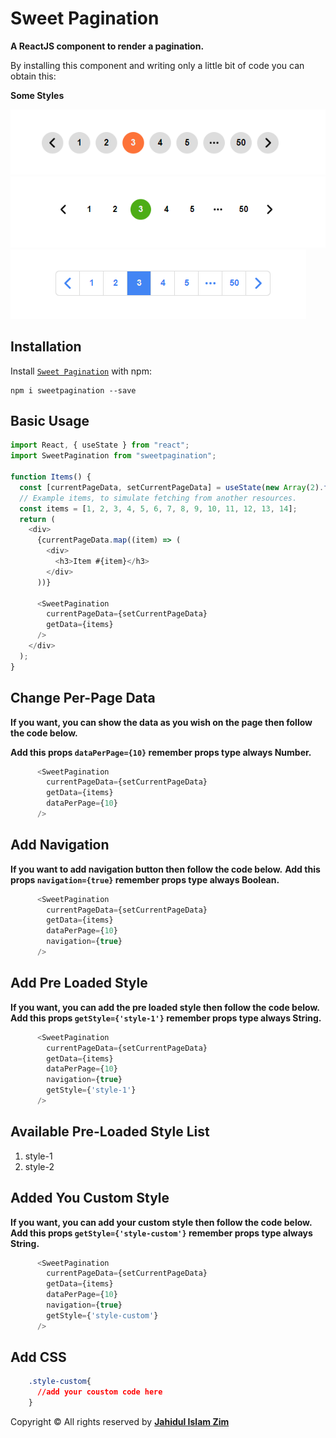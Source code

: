 # Sweet Pagination

**A ReactJS component to render a pagination.**

By installing this component and writing only a little bit of code you can obtain this:

**Some Styles**

<img src="https://raw.githubusercontent.com/jahidulislamzim/sweetpagination/main/Assets/Common-Style.png" alt="Sweet Pagination Style" />

<img src="https://raw.githubusercontent.com/jahidulislamzim/sweetpagination/main/Assets/Style-1.png" alt="Sweet Pagination Style" />

<img src="https://raw.githubusercontent.com/jahidulislamzim/sweetpagination/main/Assets/Style-2.png" alt="Sweet Pagination Style" width=full/>



## Installation

Install [`Sweet Pagination`](https://www.npmjs.com/package/sweetpagination) with npm:

```
npm i sweetpagination --save
```

## Basic Usage

```javascript
import React, { useState } from "react";
import SweetPagination from "sweetpagination";

function Items() {
  const [currentPageData, setCurrentPageData] = useState(new Array(2).fill());
  // Example items, to simulate fetching from another resources.
  const items = [1, 2, 3, 4, 5, 6, 7, 8, 9, 10, 11, 12, 13, 14];
  return (
    <div>
      {currentPageData.map((item) => (
        <div>
          <h3>Item #{item}</h3>
        </div>
      ))}

      <SweetPagination
        currentPageData={setCurrentPageData}
        getData={items}
      />
    </div>
  );
}
```

## Change Per-Page Data
**If you want, you can show the data as you wish on the page then follow the code below.**

**Add this props `dataPerPage={10}` remember props type always Number.**

```javascript
      <SweetPagination
        currentPageData={setCurrentPageData}
        getData={items}
        dataPerPage={10}
      />
```

## Add Navigation

**If you want to add navigation button then follow the code below.**
**Add this props `navigation={true}` remember props type always Boolean.**

```javascript
      <SweetPagination
        currentPageData={setCurrentPageData}
        getData={items}
        dataPerPage={10}
        navigation={true}
      />
```

## Add Pre Loaded Style
**If you want, you can add the pre loaded style then follow the code below.**
**Add this props `getStyle={'style-1'}` remember props type always String.**

```javascript
      <SweetPagination
        currentPageData={setCurrentPageData}
        getData={items}
        dataPerPage={10}
        navigation={true}
        getStyle={'style-1'}
      />
```
## Available Pre-Loaded Style List
<ol>
<li>style-1</li>
<li>style-2</li>
</ol>


## Added You Custom Style
**If you want, you can add your custom style then follow the code below.**
**Add this props `getStyle={'style-custom'}` remember props type always String.**

```javascript 
      <SweetPagination
        currentPageData={setCurrentPageData}
        getData={items}
        dataPerPage={10}
        navigation={true}
        getStyle={'style-custom'}
      />
```

## Add CSS

```css
    .style-custom{
      //add your coustom code here
    }
```
Copyright © All rights reserved by [**Jahidul Islam Zim**](https://jahidulislamzim.com/)